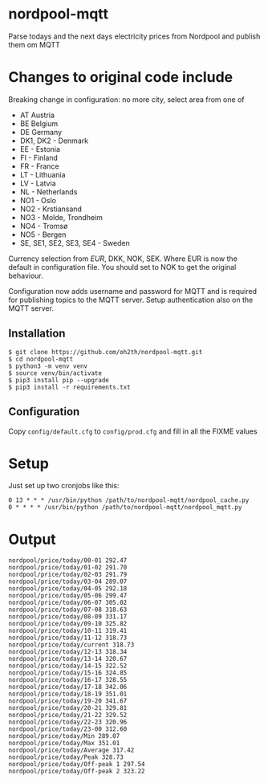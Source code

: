 # nordpool-mqtt
Parse todays and the next days electricity prices from Nordpool and publish them om MQTT

# Changes to original code include

Breaking change in configuration: no more city, select area from one of
- AT Austria
- BE Belgium
- DE Germany
- DK1, DK2 - Denmark
- EE - Estonia
- FI - Finland
- FR - France
- LT - Lithuania
- LV - Latvia
- NL - Netherlands
- NO1 - Oslo
- NO2 - Krstiansand
- NO3 - Molde, Trondheim
- NO4 - Tromsø
- NO5 - Bergen
- SE, SE1, SE2, SE3, SE4 - Sweden

Currency selection from *EUR*, DKK, NOK, SEK. Where EUR is now the default in configuration file. You should set to NOK to get the original behaviour.

Configuration now adds username and password for MQTT and is required for publishing topics to the MQTT server. Setup authentication also on the MQTT server.

## Installation
```
$ git clone https://github.com/oh2th/nordpool-mqtt.git
$ cd nordpool-mqtt
$ python3 -m venv venv
$ source venv/bin/activate
$ pip3 install pip --upgrade
$ pip3 install -r requirements.txt
```

## Configuration

Copy `config/default.cfg` to `config/prod.cfg` and fill in all the FIXME values

# Setup

Just set up two cronjobs like this:
```
0 13 * * * /usr/bin/python /path/to/nordpool-mqtt/nordpool_cache.py
0 * * * * /usr/bin/python /path/to/nordpool-mqtt/nordpool_mqtt.py
```

# Output

```
nordpool/price/today/00-01 292.47
nordpool/price/today/01-02 291.70
nordpool/price/today/02-03 291.79
nordpool/price/today/03-04 289.07
nordpool/price/today/04-05 292.18
nordpool/price/today/05-06 299.47
nordpool/price/today/06-07 305.02
nordpool/price/today/07-08 318.63
nordpool/price/today/08-09 331.17
nordpool/price/today/09-10 325.82
nordpool/price/today/10-11 319.41
nordpool/price/today/11-12 318.73
nordpool/price/today/current 318.73
nordpool/price/today/12-13 318.34
nordpool/price/today/13-14 320.67
nordpool/price/today/14-15 322.52
nordpool/price/today/15-16 324.85
nordpool/price/today/16-17 328.55
nordpool/price/today/17-18 342.06
nordpool/price/today/18-19 351.01
nordpool/price/today/19-20 341.67
nordpool/price/today/20-21 329.81
nordpool/price/today/21-22 329.52
nordpool/price/today/22-23 320.96
nordpool/price/today/23-00 312.60
nordpool/price/today/Min 289.07
nordpool/price/today/Max 351.01
nordpool/price/today/Average 317.42
nordpool/price/today/Peak 328.73
nordpool/price/today/Off-peak 1 297.54
nordpool/price/today/Off-peak 2 323.22
```
